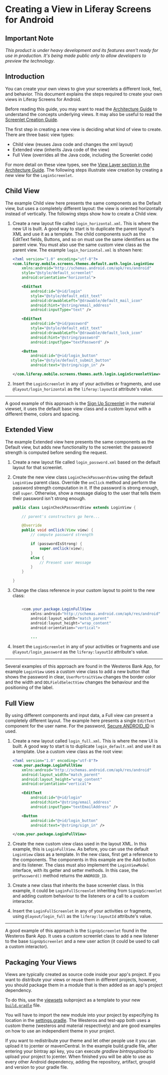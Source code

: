 # Creating a View in Liferay Screens for Android

## Important Note

*This product is under heavy development and its features aren't ready for use in production. It's being made public only to allow developers to preview the technology*.

## Introduction

You can create your own views to give your screenlets a different look, feel, and behavior. This document explains the steps required to create your own views in Liferay Screens for Android.

Before reading this guide, you may want to read the [Architecture Guide](architecture.md) to understand the concepts underlying views. It may also be useful to read the [Screenlet Creation Guide](screenlet_creation.md).

The first step in creating a new view is deciding what kind of view to create. There are three basic view types:

- Child view (reuses Java code and changes the xml layout)
- Extended view (inherits Java code of the view)
- Full View (overrides all the Java code, including the Screenlet code)

For more detail on these view types, see the [View Layer section in the Architecture Guide](architecture.md#view-layer). The following steps illustrate view creation by creating a new view for the `LoginScreenlet`.

## Child View

The example Child view here presents the same components as the Default view, but uses a completely different layout: the view is oriented horizontally instead of vertically. The following steps show how to create a Child view.

1. Create a new layout file called `login_horizontal.xml`. This is where the new UI is built. A good way to start is to duplicate the parent layout's XML and use it as a template. The child components such as the EditText fields, Buttons, and so on must use the same identifiers as the parent view. You must also use the same custom view class as the parent view. The example `login_horizontal.xml` is shown here: 

	```xml 
	<?xml version="1.0" encoding="utf-8"?>
	<com.liferay.mobile.screens.themes.default.auth.login.LoginView
		xmlns:android="http://schemas.android.com/apk/res/android"
		style="@style/default_screenlet"
		android:orientation="horizontal">
	
	    <EditText
			android:id="@+id/login"
			style="@style/default_edit_text"
			android:drawableLeft="@drawable/default_mail_icon"
			android:hint="@string/email_address"
			android:inputType="text" />
	
	    <EditText
			android:id="@+id/password"
			style="@style/default_edit_text"
			android:drawableLeft="@drawable/default_lock_icon"
			android:hint="@string/password"
			android:inputType="textPassword" />
	
	    <Button
			android:id="@+id/login_button"
			style="@style/default_submit_button"
			android:text="@string/sign_in" />
	
	</com.liferay.mobile.screens.themes.auth.login.LoginScreenletView>
	```

2. Insert the `LoginScreenlet` in any of your activities or fragments, and use `@layout/login_horizontal` as the `liferay:layoutId` attribute's value.

---

A good example of this approach is the [Sign Up Screenlet](https://github.com/liferay/liferay-screens/blob/master/android/viewsets/material/src/main/res/layout/sign_up_material.xml) in the material viewset, it uses the default base view class and a custom layout with a different theme, colors and spacing.

## Extended View

The example Extended view here presents the same components as the Default view, but adds new functionality to the screenlet: the password strength is computed before sending the request.

1. Create a new layout file called `login_password.xml` based on the default layout for that screenlet.
2. Create the new view class `LoginCheckPasswordView` using the default `LoginView` parent class. Override the `onClick` method and perform the password strength computation in it. If the password is strong enough, call `super`. Otherwise, show a message dialog to the user that tells them their password isn't strong enough.

	```java
	public class LoginCheckPasswordView extends LoginView {
	
		// parent's constructors go here...
	
		@Override
		public void onClick(View view) {
			// compute password strength
	
			if (passwordIsStrong) {
				super.onClick(view);
			}
			else {
				// Present user message
			}
		}
	
	}
	```
3. Change the class reference in your custom layout to point to the new class:

	```java

		<com.your.package.LoginFullView
			xmlns:android="http://schemas.android.com/apk/res/android"
			android:layout_width="match_parent"
			android:layout_height="wrap_content"
			android:orientation="vertical">
			
			...
	```


4. Insert the `LoginScreenlet` in any of your activities or fragments and use `@layout/login_password` as the `liferay:layoutId` attribute's value.

---

Several examples of this approach are found in the Westeros Bank App, for example `LoginView` uses a custom view class to add a new button that shows the password in clear, `UserPortraitView` changes the border color and the width and `DDLFieldSelectView` changes the behaviour and the positioning of the label.

## Full View

By using different components and input data, a Full view can present a completely different layout. The example here presents a single `EditText` component for the user name. For the password, [Secure.ANDROID_ID](http://developer.android.com/reference/android/provider/Settings.Secure.html#ANDROID_ID) is used. 

1. Create a new layout called `login_full.xml`. This is where the new UI is built. A good way to start is to duplicate `login_default.xml` and use it as a template. Use a custom view class as the root view:

	```xml
	<?xml version="1.0" encoding="utf-8"?>
	<com.your.package.LoginFullView
		xmlns:android="http://schemas.android.com/apk/res/android"
		android:layout_width="match_parent"
		android:layout_height="wrap_content"
		android:orientation="vertical">
	
	    <EditText
			android:id="@+id/login"
			android:hint="@string/email_address"
			android:inputType="textEmailAddress" />
	
		<Button
			android:id="@+id/login_button"
			android:text="@string/sign_in" />
	
	</com.your.package.LoginFullView>
	```
	
2. Create the new custom view class used in the layout XML. In this example, this is `LoginFullView`. As before, you can use the default `LoginView` class as a template. In the new class, first get a reference to the components. The components in this example are the Add button and its listener. The class must also implement the `LoginViewModel` interface, with its getter and setter methods. In this case, the `getPassword()` method returns the `ANDROID_ID`.

3. Create a new class that inherits the base screenlet class. In this example, it could be `LoginFullScreenlet` inheriting from `SignUpScreenlet` and adding custom behaviour to the listeners or a call to a custom interactor.

4. Insert the `LoginFullScreenlet` in any of your activities or fragments, using `@layout/login_full` as the `liferay:layoutId` attribute's value.

---

A good example of this approach is the `SignUpScreenlet` found in the Westeros Bank App. It uses a custom screenlet class to add a new listener to the base `SignUpScreenlet` and a new user action (it could be used to call a custom interactor).

## Packaging Your Views

Views are typically created as source code inside your app's project. If you want to distribute your views or reuse them in different projects, however, you should package them in a module that is then added as an app's project dependency. 

To do this, use the [viewsets](https://github.com/liferay/liferay-screens/tree/master/android/viewsets) subproject as a template to your new [`build.gradle`](https://github.com/liferay/liferay-screens/blob/master/android/viewsets/material/build.gradle) file.

You will have to import the new module into your project by especifying its location in the [settings.gradle](https://github.com/liferay/liferay-screens/tree/master/android/samples/settings.gradle). The Westeros and test-app both uses a custom theme (westeros and material respectively) and are good examples on how to use an independient theme in your project.

If you want to redistribute your theme and let other people use it you can upload it to jcenter or mavenCentral. In the example build.gradle file, after entering your bintray api key, you can execute *gradlew bintrayupload* to upload your project to jcenter. When finished you will be able to use as every other Android dependency, adding the repository, artifact, groupId and version to your gradle file.
